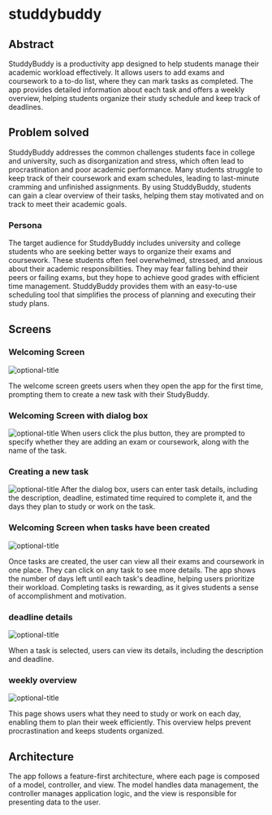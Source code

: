 # studdybuddy

## Abstract
StuddyBuddy is a productivity app designed to help students manage their academic workload effectively. It allows users to add exams and coursework to a to-do list, where they can mark tasks as completed. The app provides detailed information about each task and offers a weekly overview, helping students organize their study schedule and keep track of deadlines.
## Problem solved

StuddyBuddy addresses the common challenges students face in college and university, such as disorganization and stress, which often lead to procrastination and poor academic performance. Many students struggle to keep track of their coursework and exam schedules, leading to last-minute cramming and unfinished assignments. By using StuddyBuddy, students can gain a clear overview of their tasks, helping them stay motivated and on track to meet their academic goals.

### Persona
The target audience for StuddyBuddy includes university and college students who are seeking better ways to organize their exams and coursework. These students often feel overwhelmed, stressed, and anxious about their academic responsibilities. They may fear falling behind their peers or failing exams, but they hope to achieve good grades with efficient time management. StuddyBuddy provides them with an easy-to-use scheduling tool that simplifies the process of planning and executing their study plans.

## Screens
### Welcoming Screen
![](C:\studybuddy\assets\screens\welcoming_screen.png "optional-title")

The welcome screen greets users when they open the app for the first time, prompting them to create a new task with their StudyBuddy.
### Welcoming Screen with dialog box
![](C:\studybuddy\assets\screens\dialog_box.png "optional-title")
When users click the plus button, they are prompted to specify whether they are adding an exam or coursework, along with the name of the task.

### Creating a new task
![](C:\studybuddy\assets\screens\create_new_tasks.png "optional-title")
After the dialog box, users can enter task details, including the description, deadline, estimated time required to complete it, and the days they plan to study or work on the task.

### Welcoming Screen when tasks have been created 
![](C:\studybuddy\assets\screens\tasks.png "optional-title")

Once tasks are created, the user can view all their exams and coursework in one place. They can click on any task to see more details. The app shows the number of days left until each task's deadline, helping users prioritize their workload. Completing tasks is rewarding, as it gives students a sense of accomplishment and motivation.

### deadline details
![](C:\studybuddy\assets\screens\detail.png "optional-title")

When a task is selected, users can view its details, including the description and deadline.

### weekly overview
![](C:\studybuddy\assets\screens\detail.png "optional-title")

This page shows users what they need to study or work on each day, enabling them to plan their week efficiently. This overview helps prevent procrastination and keeps students organized.


## Architecture
The app follows a feature-first architecture, where each page is composed of a model, controller, and view. The model handles data management, the controller manages application logic, and the view is responsible for presenting data to the user.